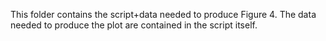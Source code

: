 This folder contains the script+data needed to produce Figure 4. The data needed
to produce the plot are contained in the script itself.
